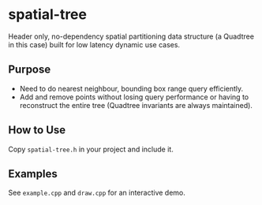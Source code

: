 # spatial-tree
Header only, no-dependency spatial partitioning data structure (a Quadtree in this case) built for low latency dynamic use cases.

## Purpose
- Need to do nearest neighbour, bounding box range query efficiently.
- Add and remove points without losing query performance or having to reconstruct the entire tree (Quadtree invariants are always maintained).

## How to Use
Copy `spatial-tree.h` in your project and include it.

## Examples
See `example.cpp` and `draw.cpp` for an interactive demo.